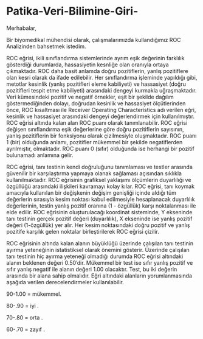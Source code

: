 # Patika-Veri-Bilimine-Giri-
Merhabalar,

Bir biyomedikal mühendisi olarak, çalışmalarımızda kullandığımız ROC Analizinden bahsetmek istedim. 



ROC eğrisi, ikili sınıflandırma sistemlerinde ayrım eşik değerinin farklılık gösterdiği durumlarda, hassasiyetin kesnliğe olan oranıyla ortaya çıkmaktadır. ROC daha basit anlamda doğru pozitiflerin, yanlış pozitiflere olan kesri olarak da ifade edilebilir. Her sınıflandırma işleminde yapıldığı gibi, metotlar kesinlik (yanlış pozitifleri eleme kabiliyeti) ve hassasiyet (doğru pozitifleri tespit etme kabiliyeti) arasındaki dengeyi kurmakla uğraşmaktadır. Veri kümesindeki pozitif ve negatif örnekler, eşit bir şekilde dağılım göstermediğinden dolayı, doğrudan kesinlik ve hassasiyet ölçütlerinden önce, ROC kısaltması ile Receiver Operating Characteristics adı verilen eğri, kesinlik ve hassasiyet arasındaki dengeyi değerlendirmek için kullanılmıştır. ROC eğrisi altında kalan alan ROC puanı olarak tanımlanabilir. ROC eğrisi değişen sınıflandırma eşik değerlerine göre doğru pozitiflerin sayısının, yanlış pozitiflerin bir fonksiyonu olarak çizilmesiyle oluşmaktadır. ROC puanı 1 (bir) olduğunda anlamı, pozitifler mükemmel bir şekilde negatiflerden ayrılmıştır, olmaktadır. ROC puanı 0 (sıfır) olduğunda ise herhangi bir pozitif bulunamadı anlamına gelir. 



ROC eğrisi, tanı testinin kendi doğruluğunu tanımlaması ve testler arasında güvenilir bir karşılaştırma yapmaya olanak sağlaması açısından sıklıkla kullanılmaktadır. ROC eğrisinin grafiksel yaklaşımı ölçümlerin duyarlılığı ve özgüllüğü arasındaki ilişkileri kavramayı kolay kılar. ROC eğrisi, tanı koymak amacıyla kullanılan bir değişkenin değişim genişliği içinde aldığı tüm değerlerin sırasıyla kesim noktası kabul edilmesiyle hesaplanacak duyarlılık değerlerinin, testin yanlış pozitif oranına (1 - özgüllük) karşı noktalanması ile elde edilir. ROC eğrisinin oluşturulacağı koordinat sisteminde, Y ekseninde tanı testinin gerçek pozitif değeri (duyarlılık), X ekseninde ise yanlış pozitif değeri (1-özgüllük) yer alır. Her kesim noktasındaki doğru pozitif ve yanlış pozitife karşılık gelen noktalar birleştirilerek ROC eğrisi çizilir. 





 

ROC eğrisinin altında kalan alanın büyüklüğü üzerinde çalışılan tanı testinin ayırma yeteneğinin istatistiksel olarak önemini gösterir. Üzerinde çalışılan tanı testinin hiç ayırma yeteneği olmadığı durumda ROC eğrisi altındaki alanın beklenen değeri 0.50’dir. Mükemmel bir test ise sıfır yanlış pozitif ve sıfır yanlış negatif ile alanın değeri 1.00 olacaktır. Test, bu iki değerin arasında bir alana sahip olmalıdır. Eğri altındaki alanların yorumlanmasında aşağıda verilen derecelendirmeler kullanılabilir.  



90-1.00 = mükemmel.

80-.90 = iyi . 

70-.80 = orta . 

60-.70 = zayıf . 

